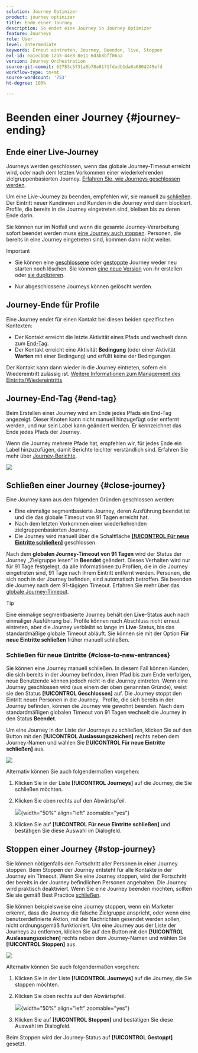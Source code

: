```yaml
---
solution: Journey Optimizer
product: journey optimizer
title: Ende einer Journey
description: So endet eine Journey in Journey Optimizer
feature: Journeys
role: User
level: Intermediate
keywords: Erneut eintreten, Journey, Beenden, live, Stoppen
exl-id: ea1ecbb0-12b5-44e8-8e11-6d3b8bff06aa
version: Journey Orchestration
source-git-commit: 62783c5731a8b78a8171fdadb1da8a680d249efd
workflow-type: tm+mt
source-wordcount: '753'
ht-degree: 100%

---
```


# Beenden einer Journey {#journey-ending}

## Ende einer Live-Journey

Journeys werden geschlossen, wenn das globale Journey-Timeout erreicht wird, oder nach dem letzten Vorkommen einer wiederkehrenden zielgruppenbasierten Journey. [Erfahren Sie, wie Journeys geschlossen werden](#close-journey).

Um eine Live-Journey zu beenden, empfehlen wir, sie manuell zu [schließen](#close-to-new-entrances). Der Eintritt neuer Kundinnen und Kunden in die Journey wird dann blockiert. Profile, die bereits in die Journey eingetreten sind, bleiben bis zu deren Ende darin.

Sie können nur im Notfall und wenn die gesamte Journey-Verarbeitung sofort beendet werden muss [eine Journey auch stoppen](#stop-journey). Personen, die bereits in eine Journey eingetreten sind, kommen dann nicht weiter.

>[!IMPORTANT]
>
>* Sie können eine [geschlossene](#close-journey) oder [gestoppte](#stop-journey) Journey weder neu starten noch löschen. Sie können [eine neue Version](publishing-the-journey.md#journey-versions-journey-versions) von ihr erstellen oder [sie duplizieren](journey-ui.md#duplicate-a-journey-duplicate-a-journey).
>
>* Nur abgeschlossene Journeys können gelöscht werden.

## Journey-Ende für Profile

Eine Journey endet für einen Kontakt bei diesen beiden spezifischen Kontexten:

* Der Kontakt erreicht die letzte Aktivität eines Pfads und wechselt dann zum [End-Tag](#end-tag).
* Der Kontakt erreicht eine Aktivität **Bedingung** (oder einer Aktivität **Warten** mit einer Bedingung) und erfüllt keine der Bedingungen.

Der Kontakt kann dann wieder in die Journey eintreten, sofern ein Wiedereintritt zulässig ist. [Weitere Informationen zum Management des Eintritts/Wiedereintritts](../building-journeys/journey-properties.md#entrance)

## Journey-End-Tag {#end-tag}

Beim Erstellen einer Journey wird am Ende jedes Pfads ein End-Tag angezeigt. Dieser Knoten kann nicht manuell hinzugefügt oder entfernt werden, und nur sein Label kann geändert werden. Er kennzeichnet das Ende jedes Pfads der Journey. 

Wenn die Journey mehrere Pfade hat, empfehlen wir, für jedes Ende ein Label hinzuzufügen, damit Berichte leichter verständlich sind. Erfahren Sie mehr über [Journey-Berichte](../reports/live-report.md).

![](assets/journey-end.png)

## Schließen einer Journey {#close-journey}

Eine Journey kann aus den folgenden Gründen geschlossen werden:

* Eine einmalige segmentbasierte Journey, deren Ausführung beendet ist und die das globale Timeout von 91 Tagen erreicht hat.
* Nach dem letzten Vorkommen einer wiederkehrenden zielgruppenbasierten Journey.
* Die Journey wird manuell über die Schaltfläche [**[!UICONTROL Für neue Eintritte schließen]**](#close-to-new-entrances) geschlossen.

Nach dem **globalen Journey-Timeout von 91 Tagen** wird der Status der Journey „Zielgruppe lesen“ in **Beendet** geändert. Dieses Verhalten wird nur für 91 Tage festgelegt, da alle Informationen zu Profilen, die in die Journey eingetreten sind, 91 Tage nach ihrem Eintritt entfernt werden. Personen, die sich noch in der Journey befinden, sind automatisch betroffen. Sie beenden die Journey nach dem 91-tägigen Timeout.  Erfahren Sie mehr über das [globale Journey-Timeout](../building-journeys/journey-properties.md#global_timeout).

>[!TIP]
>
>Eine einmalige segmentbasierte Journey behält den **Live**-Status auch nach einmaliger Ausführung bei. Profile können nach Abschluss nicht erneut eintreten, aber die Journey verbleibt so lange im **Live**-Status, bis das standardmäßige globale Timeout abläuft. Sie können sie mit der Option **Für neue Eintritte schließen** früher manuell schließen.

### Schließen für neue Eintritte {#close-to-new-entrances}

Sie können eine Journey manuell schließen. In diesem Fall können Kunden, die sich bereits in der Journey befinden, ihren Pfad bis zum Ende verfolgen, neue Benutzende können jedoch nicht in die Journey eintreten. Wenn eine Journey geschlossen wird (aus einem der oben genannten Gründe), weist sie den Status **[!UICONTROL Geschlossen]** auf. Die Journey stoppt den Eintritt neuer Personen in die Journey.  Profile, die sich bereits in der Journey befinden, können die Journey wie gewohnt beenden. Nach dem standardmäßigen globalen Timeout von 91 Tagen wechselt die Journey in den Status **Beendet**.

Um eine Journey in der Liste der Journeys zu schließen, klicken Sie auf den Button mit den **[!UICONTROL Auslassungszeichen]** rechts neben dem Journey-Namen und wählen Sie **[!UICONTROL Für neue Eintritte schließen]** aus.

![](assets/journey-finish-quick-action.png)

Alternativ können Sie auch folgendermaßen vorgehen:

1. Klicken Sie in der Liste **[!UICONTROL Journeys]** auf die Journey, die Sie schließen möchten.
1. Klicken Sie oben rechts auf den Abwärtspfeil.

   ![](assets/finish_drop_down_list.png){width="50%" align="left" zoomable="yes"}

1. Klicken Sie auf **[!UICONTROL Für neue Eintritte schließen]** und bestätigen Sie diese Auswahl im Dialogfeld.




## Stoppen einer Journey {#stop-journey}

Sie können nötigenfalls den Fortschritt aller Personen in einer Journey stoppen. Beim Stoppen der Journey entsteht für alle Kontakte in der Journey ein Timeout. Wenn Sie eine Journey stoppen, wird der Fortschritt der bereits in der Journey befindlichen Personen angehalten. Die Journey wird praktisch deaktiviert. Wenn Sie eine Journey beenden möchten, sollten Sie sie gemäß Best Practice [schließen](#close-journey).


Sie können beispielsweise eine Journey stoppen, wenn ein Marketer erkennt, dass die Journey die falsche Zielgruppe anspricht, oder wenn eine benutzerdefinierte Aktion, mit der Nachrichten gesendet werden sollen, nicht ordnungsgemäß funktioniert. Um eine Journey aus der Liste der Journeys zu entfernen, klicken Sie auf den Button mit den **[!UICONTROL Auslassungszeichen]** rechts neben dem Journey-Namen und wählen Sie **[!UICONTROL Stoppen]** aus.

![](assets/journey-finish-quick-action.png)

Alternativ können Sie auch folgendermaßen vorgehen:

1. Klicken Sie in der Liste **[!UICONTROL Journeys]** auf die Journey, die Sie stoppen möchten.
1. Klicken Sie oben rechts auf den Abwärtspfeil.

   ![](assets/finish_drop_down_list2.png){width="50%" align="left" zoomable="yes"}

1. Klicken Sie auf **[!UICONTROL Stoppen]** und bestätigen Sie diese Auswahl im Dialogfeld.

Beim Stoppen wird der Journey-Status auf **[!UICONTROL Gestoppt]** gesetzt.
